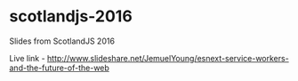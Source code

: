 # scotlandjs-2016
Slides from ScotlandJS 2016

Live link - http://www.slideshare.net/JemuelYoung/esnext-service-workers-and-the-future-of-the-web
